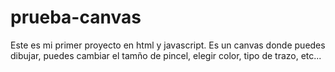 # prueba-canvas
Este es mi primer proyecto en html y javascript. Es un canvas donde puedes dibujar, puedes cambiar el tamño de pincel, elegir color, tipo de trazo, etc...
